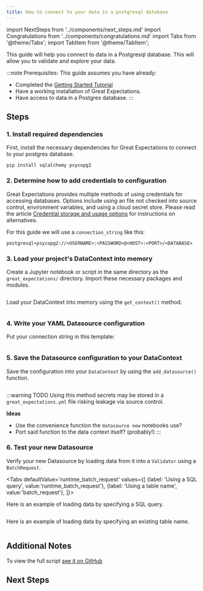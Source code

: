 ```yaml
---
title: How to connect to your data in a postgresql database
---
```

import NextSteps from '../components/next_steps.md'
import Congratulations from '../components/congratulations.md'
import Tabs from '@theme/Tabs';
import TabItem from '@theme/TabItem';

This guide will help you connect to data in a Postgresql database.
This will allow you to validate and explore your data.

:::note Prerequisites: This guide assumes you have already:
- Completed the [Getting Started Tutorial](../../../tutorials/getting-started/intro.md)
- Have a working installation of Great Expectations.
- Have access to data in a Postgres database.
:::

## Steps

### 1. Install required dependencies

First, install the necessary dependencies for Great Expectations to connect to your postgres database.

```console
pip install sqlalchemy psycopg2
```

### 2. Determine how to add credentials to configuration

Great Expectations provides multiple methods of using credentials for accessing databases.
Options include using an file not checked into source control, environment variables, and using a cloud secret store.
Please read the article [Credential storage and usage options](../advanced/database_credentials) for instructions on alternatives.

For this guide we will use a `connection_string` like this:

```                                                                            
postgresql+psycopg2://<USERNAME>:<PASSWORD>@<HOST>:<PORT>/<DATABASE>
```   

### 3. Load your project's DataContext into memory

Create a Jupyter notebook or script in the same directory as the `great_expectations/` directory.
Import these necessary packages and modules.

```python file=../../../../integration/code/connecting_to_your_data/database/postgres.py#L1-L3
```

Load your DataContext into memory using the `get_context()` method.

```python file=../../../../integration/code/connecting_to_your_data/database/postgres.py#L15
```

### 4. Write your YAML Datasource configuration

Put your connection string in this template:

```python file=../../../../integration/code/connecting_to_your_data/database/postgres.py#L17-L31
```

### 5. Save the Datasource configuration to your DataContext

Save the configuration into your `DataContext` by using the `add_datasource()` function.

```python file=../../../../integration/code/connecting_to_your_data/database/postgres.py#L37
```

:::warning TODO
Using this method secrets may be stored in a `great_expectations.yml` file risking leakage via source control.

**Ideas**
- Use the convenience function the `datasource new` notebooks use?
- Port said function to the data context itself? (probably!)
:::

### 6. Test your new Datasource

Verify your new Datasource by loading data from it into a `Validator` using a `BatchRequest`.

<Tabs
  defaultValue='runtime_batch_request'
  values={[
  {label: 'Using a SQL query', value:'runtime_batch_request'},
  {label: 'Using a table name', value:'batch_request'},
  ]}>
  <TabItem value="runtime_batch_request">

Here is an example of loading data by specifying a SQL query.

```python file=../../../../integration/code/connecting_to_your_data/database/postgres.py#L40-L54
```

  </TabItem>

  <TabItem value="batch_request">

Here is an example of loading data by specifying an existing table name.

```python file=../../../../integration/code/connecting_to_your_data/database/postgres.py#L57-L70
```

  </TabItem>
</Tabs>

<Congratulations />

## Additional Notes

To view the full script [see it on GitHub](https://github.com/great-expectations/great_expectations/blob/knoxpod/integration/code/connecting_to_your_data/database/postgres.py)

## Next Steps

<NextSteps />
